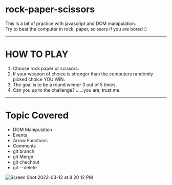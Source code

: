 # rock-paper-scissors
This is a bit of practice with javascript and DOM manipulation. <br>
Try to beat the computer in rock, paper, scissors if you are bored :)

<hr>

# HOW TO PLAY
1. Choose rock paper or scissors. 
2. If your weapon of choice is stronger than the computers randomly picked choice YOU WIN. 
3. The goal is to be a round winner 3 out of 5 times. 
4. Can you up to the challenge? ......you are, trust me. 

<hr>

# Topic Covered
* DOM Manipulation
* Events
* Arrow Functions
* Comments
* git branch
* git Merge
* git chechout
* git --delete


![Screen Shot 2022-03-12 at 8 20 12 PM](https://user-images.githubusercontent.com/31318280/158040769-fa66d675-1f33-4de8-a887-11e663f34209.png)

